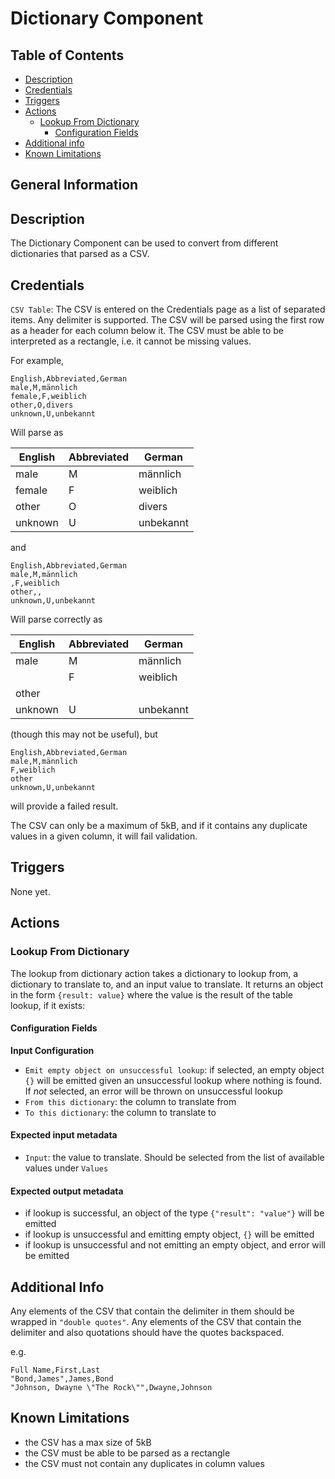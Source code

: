 # Dictionary Component

## Table of Contents
* [Description](#description)
* [Credentials](#credentials)
* [Triggers](#triggers)
* [Actions](#actions)
  * [Lookup From Dictionary](#lookup-from-dictionary)
    * [Configuration Fields](#configuration-fields)
* [Additional info](#additional-info)
* [Known Limitations](#known-limitations)

## General Information

## Description
The Dictionary Component can be used to convert from different dictionaries that parsed as a CSV.

## Credentials
`CSV Table`: The CSV is entered on the Credentials page as a list of separated items. Any delimiter is supported. The CSV will be parsed using the first row as a header for each column below it. The CSV must be able to be interpreted as a rectangle, i.e. it cannot be missing values.

For example,

```
English,Abbreviated,German
male,M,männlich
female,F,weiblich
other,O,divers
unknown,U,unbekannt
```

Will parse as

| English | Abbreviated | German    | 
|---------|-------------|-----------| 
| male    | M           | männlich  | 
| female  | F           | weiblich  | 
| other   | O           | divers    | 
| unknown | U           | unbekannt |

and

```
English,Abbreviated,German
male,M,männlich
,F,weiblich
other,,
unknown,U,unbekannt
```

Will parse correctly as

| English | Abbreviated | German    | 
|---------|-------------|-----------| 
| male    | M           | männlich  | 
|         | F           | weiblich  | 
| other   |             |           | 
| unknown | U           | unbekannt | 

(though this may not be useful), but

```
English,Abbreviated,German
male,M,männlich
F,weiblich
other
unknown,U,unbekannt
```
will provide a failed result.

The CSV can only be a maximum of 5kB, and if it contains any duplicate values in a given column, it will fail validation.

## Triggers
None yet.

## Actions

### Lookup From Dictionary
The lookup from dictionary action takes a dictionary to lookup from, a dictionary to translate to, and an input value to translate. It returns an object in the form `{result: value}` where the value is the result of the table lookup, if it exists:

#### Configuration Fields
**Input Configuration**
- `Emit empty object on unsuccessful lookup`: if selected, an empty object `{}` will be emitted given an unsuccessful lookup where nothing is found. If *not* selected, an error will be thrown on unsuccessful lookup
- `From this dictionary`: the column to translate from
- `To this dictionary`: the column to translate to

#### Expected input metadata
- `Input`: the value to translate. Should be selected from the list of available values under `Values`

#### Expected output metadata
- if lookup is successful, an object of the type `{"result": "value"}` will be emitted
- if lookup is unsuccessful and emitting empty object, `{}` will be emitted
- if lookup is unsuccessful and not emitting an empty object, and error will be emitted

## Additional Info
Any elements of the CSV that contain the delimiter in them should be wrapped in `"double quotes"`. Any elements of the CSV that contain the delimiter and also quotations should have the quotes backspaced.

e.g.
```
Full Name,First,Last
"Bond,James",James,Bond
"Johnson, Dwayne \"The Rock\"",Dwayne,Johnson
```

## Known Limitations
- the CSV has a max size of 5kB
- the CSV must be able to be parsed as a rectangle
- the CSV must not contain any duplicates in column values
